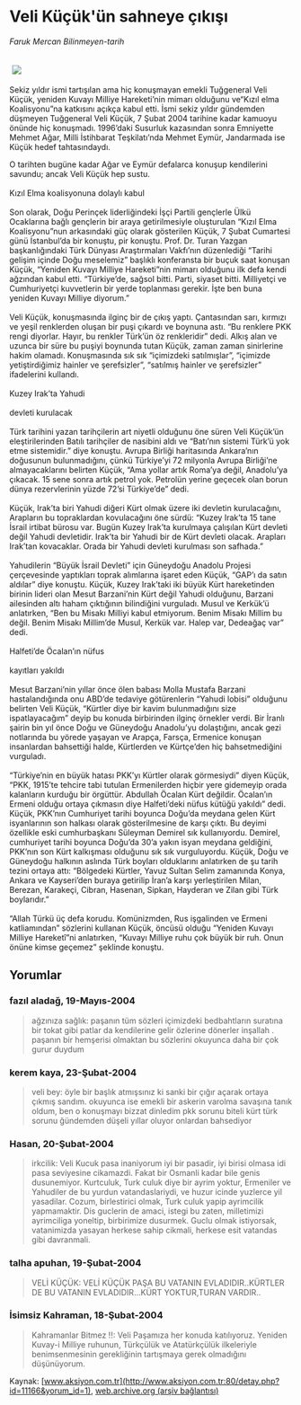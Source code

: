 # Veli Küçük'ün sahneye çıkışı

*Faruk Mercan Bilinmeyen-tarih*

<div>
 <font>
  <img border="0" height="1" src="/web/20040524223012im_/http://www.aksiyon.com.tr/images/blank.gif"/>
 </font>
 <font class="content">
  <p>
   <img border="0" hspace="5" src="http://web.archive.org/web/20040524223012im_/http://www.aksiyon.com.tr/resim/480/64.jpg" vspace="5"/>
  </p>
 </font>
 <font class="content">
  Sekiz yıldır ismi tartışılan ama hiç konuşmayan emekli Tuğgeneral Veli Küçük, yeniden Kuvayı Milliye Hareketi’nin mimarı olduğunu ve“Kızıl elma Koalisyonu”na katkısını açıkça kabul etti. İsmi sekiz yıldır gündemden düşmeyen Tuğgeneral Veli Küçük, 7 Şubat 2004 tarihine kadar kamuoyu önünde hiç konuşmadı. 1996’daki Susurluk kazasından sonra Emniyette Mehmet Ağar, Milli İstihbarat Teşkilatı’nda Mehmet Eymür, Jandarmada ise Küçük hedef tahtasındaydı.
 </font>
 <p>
  <font class="content">
   O tarihten bugüne kadar Ağar ve Eymür defalarca konuşup kendilerini savundu; ancak Veli Küçük hep sustu.
   <br>
    <br/>
    Kızıl  Elma koalisyonuna dolaylı kabul
    <br/>
    <br/>
    Son olarak, Doğu Perinçek liderliğindeki İşçi Partili gençlerle Ülkü Ocaklarına bağlı gençlerin bir araya getirilmesiyle oluşturulan “Kızıl Elma Koalisyonu”nun arkasındaki güç olarak gösterilen Küçük, 7 Şubat Cumartesi günü İstanbul’da bir konuştu, pir konuştu. Prof.  Dr. Turan Yazgan başkanlığındaki Türk Dünyası Araştırmaları Vakfı’nın düzenlediği “Tarihi gelişim içinde Doğu meselemiz” başlıklı konferansta bir buçuk saat konuşan Küçük, “Yeniden Kuvayı Milliye Hareketi”nin mimarı olduğunu ilk defa kendi ağzından kabul etti. “Türkiye’de, sağsol bitti. Parti, siyaset bitti. Milliyetçi ve Cumhuriyetçi kuvvetlerin bir yerde toplanması gerekir. İşte ben buna yeniden Kuvayı Milliye diyorum.”
    <br/>
    <br/>
    Veli Küçük, konuşmasında ilginç bir de çıkış yaptı. Çantasından sarı, kırmızı ve yeşil renklerden oluşan bir puşi çıkardı ve boynuna astı. “Bu renklere PKK rengi diyorlar. Hayır, bu renkler Türk’ün öz renkleridir” dedi. Alkış alan ve uzunca bir süre bu puşiyi boynunda tutan Küçük, zaman zaman sinirlerine hakim olamadı. Konuşmasında sık sık “içimizdeki satılmışlar”, “içimizde yetiştirdiğimiz hainler ve şerefsizler”, “satılmış hainler ve şerefsizler” ifadelerini kullandı.
    <br/>
    <br/>
    Kuzey Irak’ta Yahudi
    <br/>
    <br/>
    devleti kurulacak
    <br/>
    <br/>
    Türk tarihini yazan tarihçilerin art niyetli olduğunu öne süren Veli Küçük’ün eleştirilerinden Batılı tarihçiler de nasibini aldı ve “Batı’nın sistemi Türk’ü yok etme sistemidir.” diye konuştu. Avrupa Birliği haritasında Ankara’nın doğusunun bulunmadığını, çünkü Türkiye’yi 72 milyonla Avrupa Birliği’ne almayacaklarını belirten Küçük, “Ama yollar artık Roma’ya değil, Anadolu’ya çıkacak. 15 sene sonra artık petrol yok. Petrolün yerine geçecek olan borun dünya rezervlerinin yüzde 72’si Türkiye’de” dedi.
    <br/>
    <br/>
    Küçük, Irak’ta biri Yahudi diğeri Kürt olmak üzere iki devletin kurulacağını, Arapların bu topraklardan kovulacağını öne sürdü: “Kuzey Irak’ta 15 tane İsrail irtibat bürosu var. Bugün Kuzey Irak’ta kurulmaya çalışılan Kürt devleti değil Yahudi devletidir. Irak’ta bir Yahudi bir de Kürt devleti olacak. Arapları Irak’tan kovacaklar. Orada bir Yahudi devleti kurulması son safhada.”
    <br/>
    <br/>
    Yahudilerin “Büyük İsrail Devleti” için Güneydoğu Anadolu Projesi çerçevesinde yaptıkları toprak alımlarına işaret eden Küçük, “GAP’ı da satın aldılar” diye konuştu. Küçük, Kuzey Irak’taki iki büyük Kürt hareketinden birinin lideri olan Mesut Barzani’nin Kürt değil Yahudi olduğunu, Barzani ailesinden altı haham çıktığının bilindiğini vurguladı. Musul ve Kerkük’ü anlatırken, “Ben bu Misakı Milliyi kabul etmiyorum. Benim Misakı Millim bu değil. Benim Misakı Millim’de Musul, Kerkük var. Halep var, Dedeağaç var” dedi.
    <br/>
    <br/>
    Halfeti’de Öcalan’ın nüfus
    <br/>
    <br/>
    kayıtları yakıldı
    <br/>
    <br/>
    Mesut Barzani’nin yıllar önce ölen babası Molla Mustafa Barzani hastalandığında onu ABD’de tedaviye götürenlerin “Yahudi lobisi” olduğunu belirten Veli Küçük, “Kürtler diye bir kavim bulunmadığını size ispatlayacağım” deyip bu konuda birbirinden ilginç örnekler verdi. Bir İranlı şairin bin yıl önce Doğu ve Güneydoğu Anadolu’yu dolaştığını, ancak gezi notlarında bu yörede yaşayan ve Arapça, Farsça, Ermenice konuşan insanlardan bahsettiği halde, Kürtlerden ve Kürtçe’den hiç bahsetmediğini vurguladı.
    <br/>
    <br/>
    “Türkiye’nin en büyük hatası PKK’yı Kürtler olarak görmesiydi” diyen Küçük, “PKK, 1915’te tehcire tabi tutulan Ermenilerden hiçbir yere gidemeyip orada kalanların kurduğu bir örgüttür. Abdullah Öcalan Kürt değildir. Öcalan’ın Ermeni olduğu ortaya çıkmasın diye Halfeti’deki nüfus kütüğü yakıldı” dedi. Küçük, PKK’nın Cumhuriyet tarihi boyunca Doğu’da meydana gelen Kürt isyanlarının son halkası olarak gösterilmesine de karşı çıktı. Bu deyimi özellikle eski cumhurbaşkanı Süleyman Demirel sık kullanıyordu. Demirel, cumhuriyet tarihi boyunca Doğu’da 30’a yakın isyan meydana geldiğini, PKK’nın son Kürt kalkışması olduğunu sık sık vurguluyordu. Küçük, Doğu ve Güneydoğu halkının aslında Türk boyları olduklarını anlatırken de şu tarih tezini ortaya attı: “Bölgedeki Kürtler, Yavuz Sultan Selim zamanında Konya, Ankara ve Kayseri’den buraya getirilip İran’a karşı yerleştirilen Milan, Berezan, Karakeçi, Cibran, Hasenan, Sipkan, Hayderan ve Zilan gibi Türk boylarıdır.”
    <br/>
    <br/>
    “Allah Türkü üç defa korudu. Komünizmden, Rus işgalinden ve Ermeni katliamından” sözlerini kullanan Küçük, öncüsü olduğu “Yeniden Kuvayı Milliye Hareketî”ni anlatırken, “Kuvayı Milliye ruhu çok büyük bir ruh. Onun önüne kimse geçemez” şeklinde konuştu.
   </br>
  </font>
 </p>
</div>


## Yorumlar

### fazıl aladağ, 19-Mayıs-2004
> ağzınıza sağlık: 
> paşanın tüm sözleri içimizdeki bedbahtların suratına bir tokat gibi patlar da kendilerine gelir özlerine dönerler inşallah . paşanın bir hemşerisi olmaktan bu sözlerini okuyunca daha bir çok gurur duydum

### kerem kaya, 23-Şubat-2004
> veli bey: 
> öyle bir başlık atmışsınız ki sanki bir çığır açarak ortaya çıkmış sandım. okuyunca ise emekli bir askerin varolma savaşına tanık oldum, ben o konuşmayı bizzat dinledim pkk sorunu biteli kürt türk sorunu ğündemden düşeli yıllar oluyor onlardan bahsediyor

### Hasan, 20-Şubat-2004
> irkcilik: 
> Veli Kucuk pasa inaniyorum iyi bir pasadir, iyi birisi olmasa idi pasa seviyesine cikamazdi. Fakat bir Osmanli kadar bile genis dusunemiyor. Kurtculuk, Turk culuk diye bir ayrim yoktur, Ermeniler ve Yahudiler de bu yurdun vatandaslariydi, ve huzur icinde yuzlerce yil yasadilar. Cozum, birlestirici olmak, Turk culuk yapip ayrimcilik yapmamaktir. Dis guclerin de amaci, istegi bu zaten, milletimizi ayrimciliga yoneltip, birbirimize dusurmek. Guclu olmak istiyorsak, vatanimizda yasayan herkese sahip cikmali, herkese esit vatandas gibi davranmali.

### talha apuhan, 19-Şubat-2004
> VELİ KÜÇÜK: 
> VELİ KÜÇÜK PAŞA BU VATANIN EVLADIDIR..KÜRTLER DE BU VATANIN EVLADIDIR...KÜRT YOKTUR,TURAN VARDIR..

### İsimsiz Kahraman, 18-Şubat-2004
> Kahramanlar Bitmez !!: 
> Veli Paşamıza her konuda katılıyoruz. Yeniden Kuvay-i Milliye ruhunun, Türkçülük ve Atatürkçülük ilkeleriyle benimsenmesinin gerekliğinin tartışmaya gerek olmadığını düşünüyorum.

Kaynak: [www.aksiyon.com.tr](http://www.aksiyon.com.tr:80/detay.php?id=11166&yorum_id=1), [web.archive.org (arşiv bağlantısı)](http://web.archive.org/web/20040524223012/http://www.aksiyon.com.tr:80/detay.php?id=11166&yorum_id=1)
